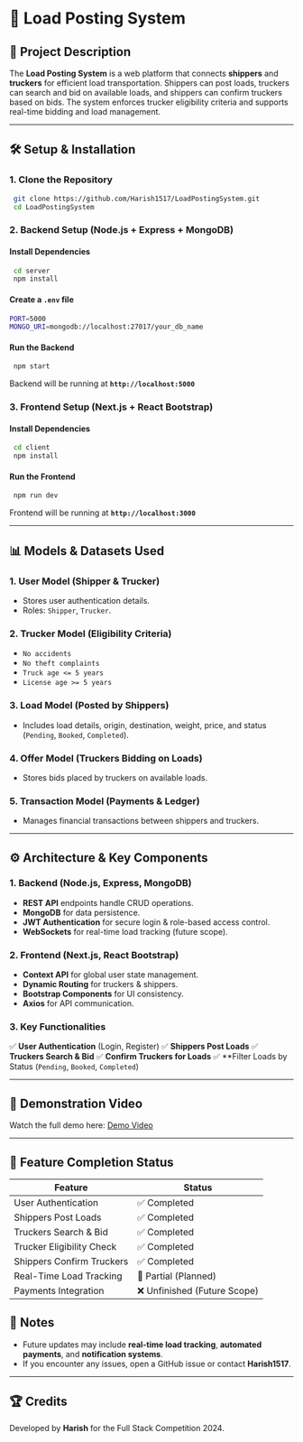 # 🚛 Load Posting System

## 📌 Project Description

The **Load Posting System** is a web platform that connects **shippers** and **truckers** for efficient load transportation. Shippers can post loads, truckers can search and bid on available loads, and shippers can confirm truckers based on bids. The system enforces trucker eligibility criteria and supports real-time bidding and load management.

---

## 🛠️ Setup & Installation

### **1. Clone the Repository**

```sh
 git clone https://github.com/Harish1517/LoadPostingSystem.git
 cd LoadPostingSystem
```

### **2. Backend Setup** (Node.js + Express + MongoDB)

#### **Install Dependencies**

```sh
 cd server
 npm install
```

#### **Create a `.env` file**

```sh
PORT=5000
MONGO_URI=mongodb://localhost:27017/your_db_name
```

#### **Run the Backend**

```sh
 npm start
```

Backend will be running at **`http://localhost:5000`**

### **3. Frontend Setup** (Next.js + React Bootstrap)

#### **Install Dependencies**

```sh
 cd client
 npm install
```

#### **Run the Frontend**

```sh
 npm run dev
```

Frontend will be running at **`http://localhost:3000`**

---

## 📊 Models & Datasets Used

### **1. User Model (Shipper & Trucker)**

- Stores user authentication details.
- Roles: `Shipper`, `Trucker`.

### **2. Trucker Model (Eligibility Criteria)**

- `No accidents`
- `No theft complaints`
- `Truck age <= 5 years`
- `License age >= 5 years`

### **3. Load Model (Posted by Shippers)**

- Includes load details, origin, destination, weight, price, and status (`Pending`, `Booked`, `Completed`).

### **4. Offer Model (Truckers Bidding on Loads)**

- Stores bids placed by truckers on available loads.

### **5. Transaction Model (Payments & Ledger)**

- Manages financial transactions between shippers and truckers.

---

## ⚙️ Architecture & Key Components

### **1. Backend (Node.js, Express, MongoDB)**

- **REST API** endpoints handle CRUD operations.
- **MongoDB** for data persistence.
- **JWT Authentication** for secure login & role-based access control.
- **WebSockets** for real-time load tracking (future scope).

### **2. Frontend (Next.js, React Bootstrap)**

- **Context API** for global user state management.
- **Dynamic Routing** for truckers & shippers.
- **Bootstrap Components** for UI consistency.
- **Axios** for API communication.

### **3. Key Functionalities**

✅ **User Authentication** (Login, Register)
✅ **Shippers Post Loads**
✅ **Truckers Search & Bid**
✅ **Confirm Truckers for Loads**
✅ **Filter Loads by Status (`Pending`, `Booked`, `Completed`)

---

## 🎥 Demonstration Video

Watch the full demo here: [Demo Video](https://www.loom.com/share/4ec60451453d4c5f9acd062b08c47c35?sid=3632bbcb-4608-4e13-bed9-695473509d40)

---

## 🚧 Feature Completion Status

| Feature                   | Status                      |
| ------------------------- | --------------------------- |
| User Authentication       | ✅ Completed                 |
| Shippers Post Loads       | ✅ Completed                 |
| Truckers Search & Bid     | ✅ Completed                 |
| Trucker Eligibility Check | ✅ Completed                 |
| Shippers Confirm Truckers | ✅ Completed                 |
| Real-Time Load Tracking   | 🚧 Partial (Planned)        |
| Payments Integration      | ❌ Unfinished (Future Scope) |

## 📝 Notes

- Future updates may include **real-time load tracking**, **automated payments**, and **notification systems**.
- If you encounter any issues, open a GitHub issue or contact **Harish1517**.

---

## 🏆 Credits

Developed by **Harish** for the Full Stack Competition 2024.

